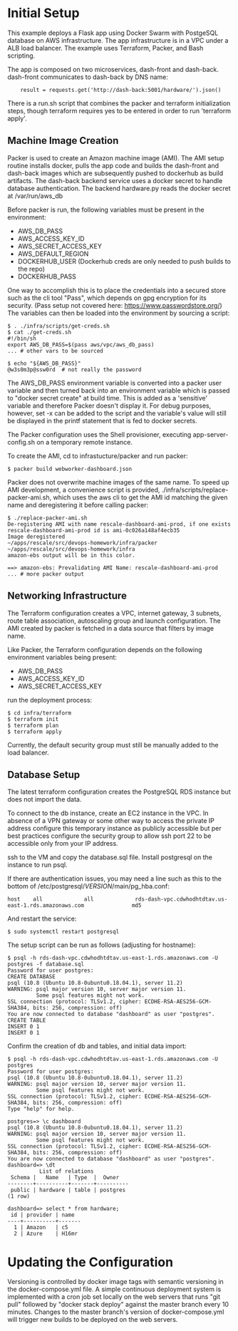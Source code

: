 
# Initial Setup
This example deploys a Flask app using Docker Swarm with PostgeSQL database on AWS infrastructure. The app infrastructure is in a VPC under a ALB load balancer. The example uses Terraform, Packer, and Bash scripting.  

The app is composed on two microservices, dash-front and dash-back. dash-front communicates to dash-back by DNS name:
```
    result = requests.get('http://dash-back:5001/hardware/').json()
```
There is a run.sh script that combines the packer and terraform initialization steps, though terraform requires yes to be entered in order to run 'terraform apply'. 

## Machine Image Creation
Packer is used to create an Amazon machine image (AMI). The AMI setup routine installs docker, pulls the app code and builds the dash-front and dash-back images which are subsequently pushed to dockerhub as build artifacts. The dash-back backend service uses a docker secret to handle database authentication. The backend hardware.py reads the docker secret at /var/run/aws_db

Before packer is run, the following variables must be present in the environment:

- AWS_DB_PASS
- AWS_ACCESS_KEY_ID
- AWS_SECRET_ACCESS_KEY
- AWS_DEFAULT_REGION
- DOCKERHUB_USER (Dockerhub creds are only needed to push builds to the repo)
- DOCKERHUB_PASS


One way to accomplish this is to place the credentials into a secured store such as the cli tool "Pass", which depends on gpg encryption for its security. (Pass setup not covered here: https://www.passwordstore.org/) The variables can then be loaded into the environment by sourcing a script:
```
$ . ./infra/scripts/get-creds.sh
$ cat ./get-creds.sh
#!/bin/sh
export AWS_DB_PASS=$(pass aws/vpc/aws_db_pass)
... # other vars to be sourced

$ echo "${AWS_DB_PASS}"
@w3s0m3p@ssw0rd  # not really the password
```

The AWS_DB_PASS environment variable is converted into a packer user variable and then turned back into an environment variable which is passed to "docker secret create" at build time. This is added as a 'sensitive' variable and therefore Packer doesn't display it. For debug purposes, however, set -x can be added to the script and the variable's value will still be displayed in the printf statement that is fed to docker secrets. 

The Packer configuration uses the Shell provisioner, executing app-server-config.sh on a temporary remote instance. 

To create the AMI, cd to infrastucture/packer and run packer:
```
$ packer build webworker-dashboard.json
```

Packer does not overwrite machine images of the same name. To speed up AMI development, a convenience script is provided, ./infra/scripts/replace-packer-ami.sh, which uses the aws cli to get the AMI id matching the given name and deregistering it before calling packer:
```
$ ./replace-packer-ami.sh
De-registering AMI with name rescale-dashboard-ami-prod, if one exists
rescale-dashboard-ami-prod id is ami-0c026a148af4ecb35
Image deregistered
~/apps/rescale/src/devops-homework/infra/packer ~/apps/rescale/src/devops-homework/infra
amazon-ebs output will be in this color.

==> amazon-ebs: Prevalidating AMI Name: rescale-dashboard-ami-prod
... # more packer output
```

## Networking Infrastructure
The Terraform configuration creates a VPC, internet gateway, 3 subnets, route table association, autoscaling group and launch configuration. The AMI created by packer is fetched in a data source that filters by image name.

Like Packer, the Terraform configuration depends on the following environment variables being present:
- AWS_DB_PASS
- AWS_ACCESS_KEY_ID
- AWS_SECRET_ACCESS_KEY

run the deployment process:
```
$ cd infra/terraform
$ terraform init
$ terraform plan
$ terraform apply
```

Currently, the default security group must still be manually added to the load balancer.

## Database Setup
The latest terraform configuration creates the PostgreSQL RDS instance but does not import the data. 

To connect to the db instance, create an EC2 instance in the VPC. In absence of a VPN gateway or some other way to access the private IP address configure this temporary instance as publicly accessible but per best practices configure the security group to allow ssh port 22 to be accessible only from your IP address. 

ssh to the VM and copy the database.sql file. Install postgresql on the instance to run psql. 

If there are authentication issues, you may need a line such as this to the bottom of /etc/postgresql/*VERSION*/main/pg_hba.conf:
```
host    all             all             rds-dash-vpc.cdwhodhtdtav.us-east-1.rds.amazonaws.com               md5
```
And restart the service:
```
$ sudo systemctl restart postgresql
```

The setup script can be run as follows (adjusting for hostname): 
```
$ psql -h rds-dash-vpc.cdwhodhtdtav.us-east-1.rds.amazonaws.com -U postgres -f database.sql
Password for user postgres:
CREATE DATABASE
psql (10.8 (Ubuntu 10.8-0ubuntu0.18.04.1), server 11.2)
WARNING: psql major version 10, server major version 11.
         Some psql features might not work.
SSL connection (protocol: TLSv1.2, cipher: ECDHE-RSA-AES256-GCM-SHA384, bits: 256, compression: off)
You are now connected to database "dashboard" as user "postgres".
CREATE TABLE
INSERT 0 1
INSERT 0 1
```
Confirm the creation of db and tables, and initial data import:
```
$ psql -h rds-dash-vpc.cdwhodhtdtav.us-east-1.rds.amazonaws.com -U postgres
Password for user postgres:
psql (10.8 (Ubuntu 10.8-0ubuntu0.18.04.1), server 11.2)
WARNING: psql major version 10, server major version 11.
         Some psql features might not work.
SSL connection (protocol: TLSv1.2, cipher: ECDHE-RSA-AES256-GCM-SHA384, bits: 256, compression: off)
Type "help" for help.

postgres=> \c dashboard
psql (10.8 (Ubuntu 10.8-0ubuntu0.18.04.1), server 11.2)
WARNING: psql major version 10, server major version 11.
         Some psql features might not work.
SSL connection (protocol: TLSv1.2, cipher: ECDHE-RSA-AES256-GCM-SHA384, bits: 256, compression: off)
You are now connected to database "dashboard" as user "postgres".
dashboard=> \dt
          List of relations
 Schema |   Name   | Type  |  Owner
--------+----------+-------+----------
 public | hardware | table | postgres
(1 row)

dashboard=> select * from hardware;
 id | provider | name
----+----------+-------
  1 | Amazon   | c5
  2 | Azure    | H16mr
```

# Updating the Configuration
Versioning is controlled by docker image tags with semantic versioning in the docker-compose.yml file. A simple continuous deployment system is implemented with a cron job set locally on the web servers that runs "git pull" followed by "docker stack deploy" against the master branch every 10 minutes. Changes to the master branch's version of docker-compose.yml will trigger new builds to be deployed on the web servers.


